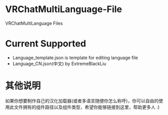 # VRChatMultiLanguage-File
VRChatMultiLanguage Files

# Current Supported
- Language_template.json is template for editing language file
- Language_CN.json(中文) by ExtremeBlackLiu

# 其他说明
如果你想要制作自己的汉化加载器(或者多语言随便你怎么称呼)，你可以自由的使用此文件拥有的组件路径以及组件类型，希望你能够链接到这里，帮助更多人 :)
